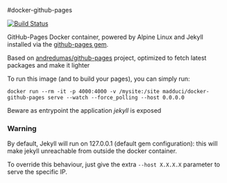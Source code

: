 #docker-github-pages

[![Build Status](https://travis-ci.org/madduci/docker-github-pages.svg?branch=master)](https://travis-ci.org/madduci/docker-github-pages)

GitHub-Pages Docker container, powered by Alpine Linux and Jekyll installed via the [github-pages gem](https://github.com/github/pages-gem).

Based on [andredumas/github-pages](https://github.com/andredumas/docker-github-pages) project, optimized to fetch latest packages and make it lighter

To run this image (and to build your pages), you can simply run:

`docker run --rm -it -p 4000:4000 -v /mysite:/site madduci/docker-github-pages serve --watch --force_polling --host 0.0.0.0`

Beware as entrypoint the application *jekyll* is exposed

### Warning

By default, Jekyll will run on 127.0.0.1 (default gem configuration): this will make jekyll unreachable from outside the docker container. 

To override this behaviour, just give the extra `--host X.X.X.X` parameter to serve the specific IP.
